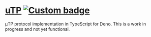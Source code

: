 # [uTP](https://deno.land/x/dt_utp) [![Custom badge](https://img.shields.io/endpoint?url=https%3A%2F%2Fdeno-visualizer.danopia.net%2Fshields%2Flatest-version%2Fx%2Fdt_utp%2Fmod.ts)](https://deno.land/x/dt_utp)

μTP protocol implementation in TypeScript for Deno. This is a work in progress and not yet functional.
